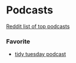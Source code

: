 # Podcasts

[Reddit list of top podcasts](https://www.reddit.com/r/podcasts/comments/75ilo5/ive_spent_three_years_listening_to_podcasts/)

### Favorite

* [tidy tuesday podcast](https://podbay.fm/p/tidy-tuesday)

